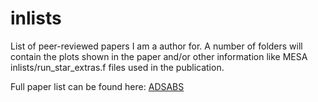 # inlists
List of peer-reviewed papers I am a author for. A number of folders will contain the plots shown in the paper and/or other information like MESA inlists/run\_star\_extras.f files used in the publication.

Full paper list can be found here:
[ADSABS](https://ui.adsabs.harvard.edu/#search/q=orcid%3A0000-0003-3441-7624&sort=date+desc)
